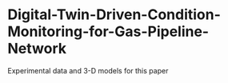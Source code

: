 # Digital-Twin-Driven-Condition-Monitoring-for-Gas-Pipeline-Network
Experimental data and 3-D models for this paper
